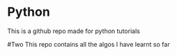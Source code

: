 # Python
 This is a github repo made for python tutorials

#Two
 This repo contains all the algos I have learnt so far